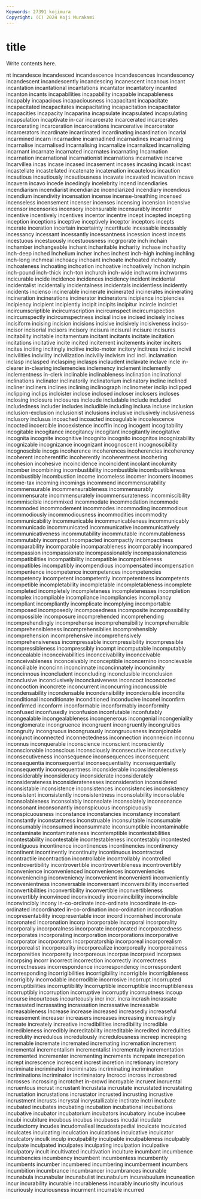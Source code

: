 ```yaml
---
Keywords: 27391 kojimura
Copyright: (C) 2024 Koji Murakami
---
```


# title

Write contents here.



nt incandesce incandesced incandescence incandescences incandescency incandescent incandescently incandescing
incanescent incanous incant incantation incantational incantations incantator incantatory incanted incanton
incants incapabilities incapability incapable incapableness incapably incapacious incapaciousness incapacitant incapacitate
incapacitated incapacitates incapacitating incapacitation incapacitator incapacities incapacity Incaparina incapsulate incapsulated
incapsulating incapsulation incaptivate in-car incarcerate incarcerated incarcerates incarcerating incarceration incarcerations
incarcerative incarcerator incarcerators incardinate incardinated incardinating incardination Incarial incarmined incarn
incarnadine incarnadined incarnadines incarnadining incarnalise incarnalised incarnalising incarnalize incarnalized incarnalizing
incarnant incarnate incarnated incarnates incarnating Incarnation incarnation incarnational incarnationist incarnations
incarnative incarve Incarvillea incas incase incased incasement incases incasing incask
incast incastellate incastellated incatenate incatenation incautelous incaution incautious incautiously incautiousness
incavate incavated incavation incave incavern incavo incede incedingly incelebrity incend
incendiaries incendiarism incendiarist incendiarize incendiarized incendiary incendious incendium incendivity incensation
incense incense-breathing incensed incenseless incensement incenser incenses incensing incension incensive
incensor incensories incensory incensurable incensurably incenter incentive incentively incentives incentor
incentre incept incepted incepting inception inceptions inceptive inceptively inceptor inceptors
incepts incerate inceration incertain incertainty incertitude incessable incessably incessancy incessant
incessantly incessantness incession incest incests incestuous incestuously incestuousness incgrporate inch
inchain inchamber inchangeable inchant incharitable incharity inchase inchastity inch-deep inched
Inchelium incher inches inchest inch-high inching inchling inch-long inchmeal inchoacy
inchoant inchoate inchoated inchoately inchoateness inchoating inchoation inchoative inchoatively Inchon
inchpin inch-pound inch-thick inch-ton inchurch inch-wide inchworm inchworms incicurable incide
incidence incidences incidency incident incidental incidentalist incidentally incidentalness incidentals incidentless
incidently incidents incienso incinerable incinerate incinerated incinerates incinerating incineration incinerations
incinerator incinerators incipience incipiencies incipiency incipient incipiently incipit incipits incipitur
incircle incirclet incircumscriptible incircumscription incircumspect incircumspection incircumspectly incircumspectness incisal incise
incised incisely incises incisiform incising incision incisions incisive incisively incisiveness
inciso- incisor incisorial incisors incisory incisura incisural incisure incisures incitability
incitable incitamentum incitant incitants incitate incitation incitations incitative incite incited
incitement incitements inciter inciters incites inciting incitingly incitive incito-motor incitory
incitress incivic incivil incivilities incivility incivilization incivilly incivism incl incl.
inclamation inclasp inclasped inclasping inclasps inclaudent inclavate inclave incle in-clearer
in-clearing inclemencies inclemency inclement inclemently inclementness in-clerk inclinable inclinableness inclination
inclinational inclinations inclinator inclinatorily inclinatorium inclinatory incline inclined incliner incliners
inclines inclining inclinograph inclinometer inclip inclipped inclipping inclips incloister inclose
inclosed incloser inclosers incloses inclosing inclosure inclosures incloude includable include
included includedness includer includes includible including inclusa incluse inclusion inclusion-exclusion
inclusionist inclusions inclusive inclusively inclusiveness inclusory inclusus incoached incoacted incoagulable
incoalescence incocted incoercible incoexistence incoffin incog incogent incogitability incogitable incogitance
incogitancy incogitant incogitantly incogitative incognita incognite incognitive Incognito incognito incognitos
incognizability incognizable incognizance incognizant incognoscent incognoscibility incognoscible incogs incoherence incoherences
incoherencies incoherency incoherent incoherentific incoherently incoherentness incohering incohesion incohesive incoincidence
incoincident incolant incolumity incomber incombining incombustibility incombustible incombustibleness incombustibly incombustion
income incomeless incomer incomers incomes income-tax incoming incomings incommend incommensurability
incommensurable incommensurableness incommensurably incommensurate incommensurately incommensurateness incommiscibility incommiscible incommixed incommodate
incommodation incommode incommoded incommodement incommodes incommoding incommodious incommodiously incommodiousness incommodities
incommodity incommunicability incommunicable incommunicableness incommunicably incommunicado incommunicated incommunicative incommunicatively incommunicativeness
incommutability incommutable incommutableness incommutably incompact incompacted incompactly incompactness incomparability incomparable
incomparableness incomparably incompared incompassion incompassionate incompassionately incompassionateness incompatibilities incompatibility incompatible
incompatibleness incompatibles incompatibly incompendious incompensated incompensation incompentence incompetence incompetences incompetencies
incompetency incompetent incompetently incompetentness incompetents incompetible incompletability incompletable incompletableness incomplete
incompleted incompletely incompleteness incompletenesses incompletion incomplex incompliable incompliance incompliancies incompliancy
incompliant incompliantly incomplicate incomplying incomportable incomposed incomposedly incomposedness incomposite incompossibility
incompossible incomposure incomprehended incomprehending incomprehendingly incomprehense incomprehensibility incomprehensible incomprehensibleness incomprehensiblies
incomprehensibly incomprehension incomprehensive incomprehensively incomprehensiveness incompressable incompressibility incompressible incompressibleness incompressibly
incompt incomputable incomputably inconcealable inconceivabilities inconceivability inconceivable inconceivableness inconceivably inconceptible
inconcernino inconcievable inconciliable inconcinn inconcinnate inconcinnately inconcinnity inconcinnous inconcludent inconcluding
inconclusible inconclusion inconclusive inconclusively inconclusiveness inconcoct inconcocted inconcoction inconcrete inconcurrent
inconcurring inconcussible incondensability incondensable incondensibility incondensible incondite inconditional inconditionate inconditioned
inconducive inconel inconfirm inconfirmed inconform inconformable inconformably inconformity inconfused inconfusedly
inconfusion inconfutable inconfutably incongealable incongealableness incongenerous incongenial incongeniality inconglomerate incongruence
incongruent incongruently incongruities incongruity incongruous incongruously incongruousness inconjoinable inconjunct inconnected
inconnectedness inconnection inconnexion inconnu inconnus inconquerable inconscience inconscient inconsciently inconscionable
inconscious inconsciously inconsecutive inconsecutively inconsecutiveness inconsequence inconsequences inconsequent inconsequentia inconsequential
inconsequentiality inconsequentially inconsequently inconsequentness inconsiderable inconsiderableness inconsiderably inconsideracy inconsiderate inconsiderately
inconsiderateness inconsideratenesses inconsideration inconsidered inconsistable inconsistence inconsistences inconsistencies inconsistency inconsistent
inconsistently inconsistentness inconsolability inconsolable inconsolableness inconsolably inconsolate inconsolately inconsonance inconsonant
inconsonantly inconspicuous inconspicuously inconspicuousness inconstance inconstancies inconstancy inconstant inconstantly inconstantness
inconstruable inconsultable inconsumable inconsumably inconsumed inconsummate inconsumptible incontaminable incontaminate incontaminateness
incontemptible incontestabilities incontestability incontestable incontestableness incontestably incontested incontiguous incontinence incontinences
incontinencies incontinency incontinent incontinently incontinuity incontinuous incontracted incontractile incontraction incontrollable
incontrollably incontrolled incontrovertibility incontrovertible incontrovertibleness incontrovertibly inconvenience inconvenienced inconveniences inconveniencies
inconveniencing inconveniency inconvenient inconvenienti inconveniently inconvenientness inconversable inconversant inconversibility inconverted
inconvertibilities inconvertibility inconvertible inconvertibleness inconvertibly inconvinced inconvincedly inconvincibility inconvincible inconvincibly
incony in-co-ordinate inco-ordinate incoordinate in-co-ordinated incoordinated in-co-ordination inco-ordination incoordination incopresentability
incopresentable incor incord incornished incoronate incoronated incoronation incorp incorporable incorporal
incorporality incorporally incorporalness incorporate incorporated incorporatedness incorporates incorporating incorporation incorporations
incorporative incorporator incorporators incorporatorship incorporeal incorporealism incorporealist incorporeality incorporealize incorporeally
incorporealness incorporeities incorporeity incorporeous incorpse incorpsed incorpses incorpsing incorr incorrect
incorrection incorrectly incorrectness incorrectnesses incorrespondence incorrespondency incorrespondent incorresponding incorrigibilities incorrigibility
incorrigible incorrigibleness incorrigibly incorrodable incorrodible incorrosive incorrupt incorrupted incorruptibilities incorruptibility
Incorruptible incorruptible incorruptibleness incorruptibly incorruption incorruptive incorruptly incorruptness incoup incourse
incourteous incourteously incr incr. incra incrash incrassate incrassated incrassating incrassation
incrassative increasable increasableness Increase increase increased increasedly increaseful increasement increaser
increasers increases increasing increasingly increate increately increative incredibilities incredibility incredible
incredibleness incredibly increditability increditable incredited incredulities incredulity incredulous incredulously incredulousness
increep increeping incremable incremate incremated incremating incremation increment incremental incrementalism
incrementalist incrementally incrementation incremented incrementer incrementing increments increpate increpation incrept
increscence increscent increst incretion incretionary incretory incriminate incriminated incriminates incriminating
incrimination incriminations incriminator incriminatory Incrocci incross incrossbred incrosses incrossing incrotchet
in-crowd incroyable incruent incruental incruentous incrust incrustant Incrustata incrustate incrustated
incrustating incrustation incrustations incrustator incrusted incrusting incrustive incrustment incrusts incrystal
incrystallizable inctirate inctri incubate incubated incubates incubating incubation incubational incubations
incubative incubator incubatorium incubators incubatory incube incubee incubi incubiture incubous
incubus incubuses incudal incudate incudectomy incudes incudomalleal incudostapedial inculcate inculcated
inculcates inculcating inculcation inculcations inculcative inculcator inculcatory inculk inculp inculpability
inculpable inculpableness inculpably inculpate inculpated inculpates inculpating inculpation inculpative inculpatory
incult incultivated incultivation inculture incumbant incumbence incumbencies incumbency incumbent incumbentess
incumbently incumbents incumber incumbered incumbering incumberment incumbers incumbition incumbrance incumbrancer
incumbrances incunable incunabula incunabular incunabulist incunabulum incunabuulum incuneation incur incurability
incurable incurableness incurably incuriosity incurious incuriously incuriousness incurment incurrable incurred
